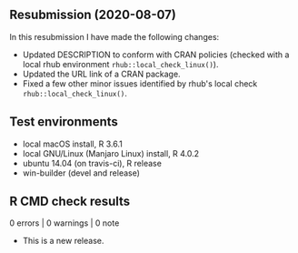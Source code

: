## Resubmission (2020-08-07)

In this resubmission I have made the following changes:

- Updated DESCRIPTION to conform with CRAN policies (checked with a local rhub environment `rhub::local_check_linux()`).
- Updated the URL link of a CRAN package.
- Fixed a few other minor issues identified by rhub's local check `rhub::local_check_linux()`.

## Test environments
* local macOS install, R 3.6.1
* local GNU/Linux (Manjaro Linux) install, R 4.0.2
* ubuntu 14.04 (on travis-ci), R release
* win-builder (devel and release)

## R CMD check results

0 errors | 0 warnings | 0 note

* This is a new release.

